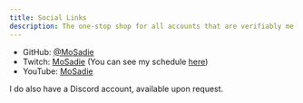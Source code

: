 ```yaml
---
title: Social Links
description: The one-stop shop for all accounts that are verifiably me.
---
```


- GitHub: [@MoSadie](https://github.com/MoSadie)
- Twitch: [MoSadie](https://twitch.tv/MoSadie) (You can see my schedule [here](https://www.twitch.tv/mosadie/schedule))
- YouTube: [MoSadie](https://www.youtube.com/channel/UC85hbnlElKYsXyA9M0oLy8A)

I do also have a Discord account, available upon request.